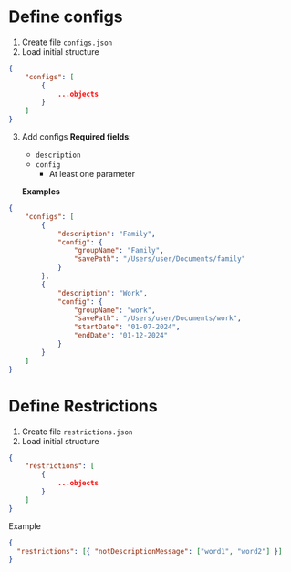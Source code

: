 # Define configs

1. Create file `configs.json`
2. Load initial structure
```json
{
    "configs": [
        {
            ...objects
        }
    ]
}
```
3. Add configs
   **Required fields**:
   - `description`
   - `config`
     - At least one parameter
  
   **Examples**
```json
{
    "configs": [
        {
            "description": "Family",
            "config": {
                "groupName": "Family",
                "savePath": "/Users/user/Documents/family"
            }
        },
        {
            "description": "Work",
            "config": {
                "groupName": "work",
                "savePath": "/Users/user/Documents/work",
                "startDate": "01-07-2024",
                "endDate": "01-12-2024"
            }
        }
    ]
}
```

# Define Restrictions
1. Create file `restrictions.json`
2. Load initial structure
```json
{
    "restrictions": [
        {
            ...objects
        }
    ]
}
```

Example
```json
{
  "restrictions": [{ "notDescriptionMessage": ["word1", "word2"] }]
}
```